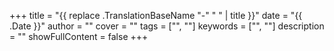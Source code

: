 +++
title = "{{ replace .TranslationBaseName "-" " " | title }}"
date = "{{ .Date }}"
author = ""
cover = ""
tags = ["", ""]
keywords = ["", ""]
description = ""
showFullContent = false
+++
